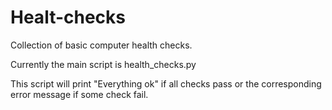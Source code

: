 # Healt-checks
Collection of basic computer health checks.

Currently the main script is health_checks.py

This script will print "Everything ok" if all checks pass or the corresponding error message if some check fail.

